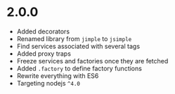 # 2.0.0

* Added decorators
* Renamed library from `jimple` to `jsimple`
* Find services associated with several tags
* Added proxy traps
* Freeze services and factories once they are fetched
* Added `.factory` to define factory functions
* Rewrite everything with ES6
* Targeting nodejs `^4.0`
